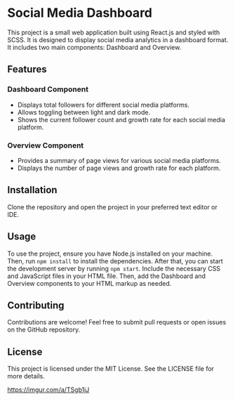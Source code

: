 <!DOCTYPE html>
<html lang="en">
<head>
  <meta charset="UTF-8">
  <meta name="viewport" content="width=device-width, initial-scale=1.0">
</head>
<body>
  <h1>Social Media Dashboard</h1>
  <p>This project is a small web application built using React.js and styled with SCSS. It is designed to display social media analytics in a dashboard format. It includes two main components: Dashboard and Overview.</p>

  <h2>Features</h2>
  <h3>Dashboard Component</h3>
  <ul>
    <li>Displays total followers for different social media platforms.</li>
    <li>Allows toggling between light and dark mode.</li>
    <li>Shows the current follower count and growth rate for each social media platform.</li>
  </ul>

  <h3>Overview Component</h3>
  <ul>
    <li>Provides a summary of page views for various social media platforms.</li>
    <li>Displays the number of page views and growth rate for each platform.</li>
  </ul>

  <h2>Installation</h2>
  <p>Clone the repository and open the project in your preferred text editor or IDE.</p>

  <h2>Usage</h2>
  <p>To use the project, ensure you have Node.js installed on your machine. Then, run <code>npm install</code> to install the dependencies. After that, you can start the development server by running <code>npm start</code>. Include the necessary CSS and JavaScript files in your HTML file. Then, add the Dashboard and Overview components to your HTML markup as needed.</p>

  <h2>Contributing</h2>
  <p>Contributions are welcome! Feel free to submit pull requests or open issues on the GitHub repository.</p>

  <h2>License</h2>
  <p>This project is licensed under the MIT License. See the LICENSE file for more details.</p>
</body>
</html>

https://imgur.com/a/TSgb1jJ


